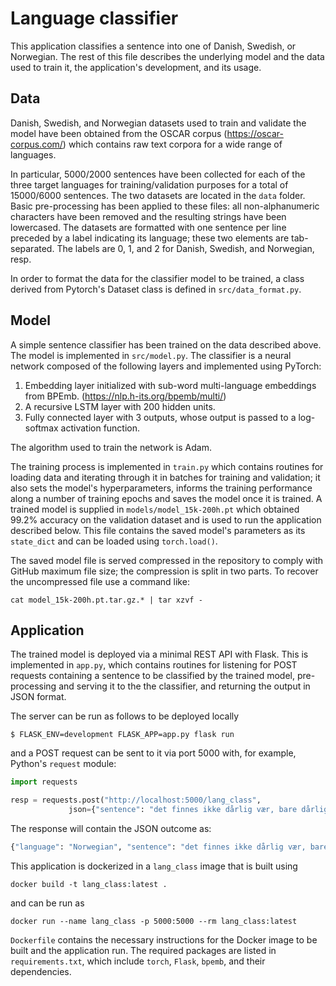# Language classifier

This application classifies a sentence into one of Danish, Swedish, or Norwegian. The rest of this file describes the underlying model and the data used to train it, the application's development, and its usage.

## Data

Danish, Swedish, and Norwegian datasets used to train and validate the model have been obtained from the OSCAR corpus (https://oscar-corpus.com/) which contains raw text corpora for a wide range of languages.

In particular, 5000/2000 sentences have been collected for each of the three target languages for training/validation purposes for a total of 15000/6000 sentences. The two datasets are located in the `data` folder. Basic pre-processing has been applied to these files: all non-alphanumeric characters have been removed and the resulting strings have been lowercased. The datasets are formatted with one sentence per line preceded by a label indicating its language; these two elements are tab-separated. The labels are 0, 1, and 2 for Danish, Swedish, and Norwegian, resp.

In order to format the data for the classifier model to be trained, a class derived from Pytorch's Dataset class is defined in `src/data_format.py`.

## Model

A simple sentence classifier has been trained on the data described above. The model is implemented in `src/model.py`. The classifier is a neural network composed of the following layers and implemented using PyTorch:

1. Embedding layer initialized with sub-word multi-language embeddings from BPEmb. (https://nlp.h-its.org/bpemb/multi/)
2. A recursive LSTM layer with 200 hidden units.
3. Fully connected layer with 3 outputs, whose output is passed to a log-softmax activation function.

The algorithm used to train the network is Adam. 

The training process is implemented in `train.py` which contains routines for loading data and iterating through it in batches for training and validation; it also sets the model's hyperparameters, informs the training performance along a number of training epochs and saves the model once it is trained. A trained model is supplied in `models/model_15k-200h.pt` which obtained 99.2% accuracy on the validation dataset and is used to run the application described below. This file contains the saved model's parameters as its `state_dict` and can be loaded using `torch.load()`. 

The saved model file is served compressed in the repository to comply with GitHub maximum file size; the compression is split in two parts. To recover the uncompressed file use a command like:

``` shell
cat model_15k-200h.pt.tar.gz.* | tar xzvf -
```

## Application

The trained model is deployed via a minimal REST API with Flask. This is implemented in `app.py`, which contains routines for listening for POST requests containing a sentence to be classified by the trained model, pre-processing and serving it to the the classifier, and returning the output in JSON format.

The server can be run as follows to be deployed locally

``` shell
$ FLASK_ENV=development FLASK_APP=app.py flask run
```

and a POST request can be sent to it via port 5000 with, for example, Python's `request` module:

``` python
import requests

resp = requests.post("http://localhost:5000/lang_class", 
		     json={"sentence": "det finnes ikke dårlig vær, bare dårlige klær"})
```

The response will contain the JSON outcome as:

``` python
{"language": "Norwegian", "sentence": "det finnes ikke dårlig vær, bare dårlige klær"}
```

This application is dockerized in a `lang_class` image that is built using

``` shell
docker build -t lang_class:latest .
```

and can be run as

``` shell
docker run --name lang_class -p 5000:5000 --rm lang_class:latest
```

`Dockerfile` contains the necessary instructions for the Docker image to be built and the application run. The required packages are listed in `requirements.txt`, which include `torch`, `Flask`, `bpemb`, and their dependencies.
